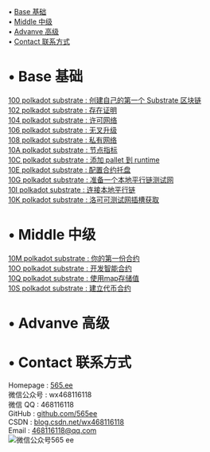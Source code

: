 • [Base 基础](#index1)  
• [Middle 中级](#index2)  
• [Advanve 高级](#index3)  
• [Contact 联系方式](#index99)  

# <span id='index1'>• Base 基础</span>  
 [100 polkadot substrate : 创建自己的第一个 Substrate 区块链](https://github.com/565ee/Substrate_CN/blob/main/100%20polkadot%20substrate%20:%20%E5%88%9B%E5%BB%BA%E8%87%AA%E5%B7%B1%E7%9A%84%E7%AC%AC%E4%B8%80%E4%B8%AA%20Substrate%20%E5%8C%BA%E5%9D%97%E9%93%BE.md)   
[102 polkadot substrate : 存在证明](https://github.com/565ee/Substrate_CN/blob/main/102%20polkadot%20substrate%20:%20%E5%AD%98%E5%9C%A8%E8%AF%81%E6%98%8E.md)   
[104 polkadot substrate : 许可网络](https://github.com/565ee/Substrate_CN/blob/main/104%20polkadot%20substrate%20:%20%E8%AE%B8%E5%8F%AF%E7%BD%91%E7%BB%9C.md)   
[106 polkadot substrate : 无叉升级](https://github.com/565ee/Substrate_CN/blob/main/106%20polkadot%20substrate%20:%20%E6%97%A0%E5%8F%89%E5%8D%87%E7%BA%A7.md)   
[108 polkadot substrate : 私有网络](https://github.com/565ee/Substrate_CN/blob/main/108%20polkadot%20substrate%20:%20%E7%A7%81%E6%9C%89%E7%BD%91%E7%BB%9C.md)   
[10A polkadot substrate : 节点指标](https://github.com/565ee/Substrate_CN/blob/main/10A%20polkadot%20substrate%20:%20%E8%8A%82%E7%82%B9%E6%8C%87%E6%A0%87.md)   
[10C polkadot substrate : 添加 pallet 到 runtime](https://github.com/565ee/Substrate_CN/blob/main/10C%20polkadot%20substrate%20:%20%E6%B7%BB%E5%8A%A0%20pallet%20%E5%88%B0%20runtime.md)   
[10E polkadot substrate : 配置合约托盘](https://github.com/565ee/Substrate_CN/blob/main/10E%20polkadot%20substrate%20:%20%E9%85%8D%E7%BD%AE%E5%90%88%E7%BA%A6%E6%89%98%E7%9B%98.md)   
[10G polkadot substrate : 准备一个本地平行链测试网](https://github.com/565ee/Substrate_CN/blob/main/10G%20polkadot%20substrate%20:%20%E5%87%86%E5%A4%87%E4%B8%80%E4%B8%AA%E6%9C%AC%E5%9C%B0%E5%B9%B3%E8%A1%8C%E9%93%BE%E6%B5%8B%E8%AF%95%E7%BD%91.md)   
[10I polkadot substrate : 连接本地平行链](https://github.com/565ee/Substrate_CN/blob/main/10I%20polkadot%20substrate%20:%20%E8%BF%9E%E6%8E%A5%E6%9C%AC%E5%9C%B0%E5%B9%B3%E8%A1%8C%E9%93%BE.md)   
[10K polkadot substrate : 洛可可测试网插槽获取](https://github.com/565ee/Substrate_CN/blob/main/10K%20polkadot%20substrate%20:%20%E6%B4%9B%E5%8F%AF%E5%8F%AF%E6%B5%8B%E8%AF%95%E7%BD%91%E6%8F%92%E6%A7%BD%E8%8E%B7%E5%8F%96.md)   

# <span id='index2'>• Middle 中级</span>  
[10M polkadot substrate : 你的第一份合约](https://github.com/565ee/Substrate_CN/blob/main/10M%20polkadot%20substrate%20:%20%E4%BD%A0%E7%9A%84%E7%AC%AC%E4%B8%80%E4%BB%BD%E5%90%88%E7%BA%A6.md)   
[10O polkadot substrate : 开发智能合约](https://github.com/565ee/Substrate_CN/blob/main/10O%20polkadot%20substrate%20:%20%E5%BC%80%E5%8F%91%E6%99%BA%E8%83%BD%E5%90%88%E7%BA%A6.md)   
[10Q polkadot substrate : 使用map存储值](https://github.com/565ee/Substrate_CN/blob/main/10Q%20polkadot%20substrate%20:%20%E4%BD%BF%E7%94%A8map%E5%AD%98%E5%82%A8%E5%80%BC.md)   
[10S polkadot substrate : 建立代币合约](https://github.com/565ee/Substrate_CN/blob/main/10S%20polkadot%20substrate%20:%20%E5%BB%BA%E7%AB%8B%E4%BB%A3%E5%B8%81%E5%90%88%E7%BA%A6.md)   

# <span id='index3'>• Advanve 高级</span>  

# <span id='index99'>• Contact 联系方式</span>  
Homepage : [565.ee](https://565.ee)  
微信公众号 : wx468116118  
微信 QQ   : 468116118  
GitHub   : [github.com/565ee](https://github.com/565ee)  
CSDN     : [blog.csdn.net/wx468116118](https://blog.csdn.net/wx468116118)  
Email    : 468116118@qq.com  
![微信公众号565 ee](https://user-images.githubusercontent.com/28084126/171252353-5b964ef9-cd68-4393-8740-c5e41336800d.png)
